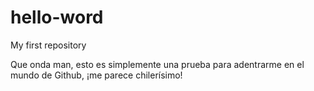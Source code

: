 # hello-word
My first repository

Que onda man, esto es simplemente una prueba para adentrarme en el mundo de Github, ¡me parece
chilerísimo!
